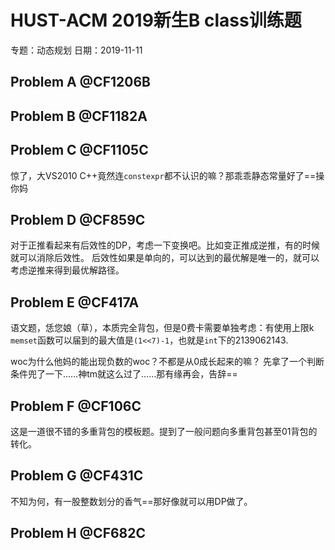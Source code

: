 # HUST-ACM 2019新生B class训练题

专题：动态规划 日期：2019-11-11

## Problem A @CF1206B

## Problem B @CF1182A

## Problem C @CF1105C  
惊了，大VS2010 C++竟然连`constexpr`都不认识的嘛？那乖乖静态常量好了==操你妈  

## Problem D @CF859C  
对于正推看起来有后效性的DP，考虑一下变换吧。比如变正推成逆推，有的时候就可以消除后效性。 
后效性如果是单向的，可以达到的最优解是唯一的，就可以考虑逆推来得到最优解路径。

## Problem E @CF417A  
语文题，恁您娘（草），本质完全背包，但是0费卡需要单独考虑：有使用上限k  
`memset`函数可以届到的最大值是`(1<<7)-1`，也就是`int`下的2139062143.

woc为什么他妈的能出现负数的woc？不都是从0成长起来的嘛？
先拿了一个判断条件兜了一下……神tm就这么过了……那有缘再会，告辞==

## Problem F @CF106C  
这是一道很不错的多重背包的模板题。提到了一般问题向多重背包甚至01背包的转化。

## Problem G @CF431C  
不知为何，有一股整数划分的香气==那好像就可以用DP做了。

## Problem H @CF682C

